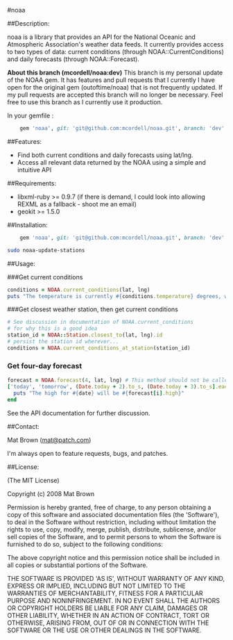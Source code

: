 #noaa

##Description:

noaa is a library that provides an API for the National Oceanic and Atmospheric Association's weather
data feeds. It currently provides access to two types of data: current conditions (through NOAA::CurrentConditions) and
daily forecasts (through NOAA::Forecast).

**About this branch (mcordell/noaa:dev)**
This branch is my personal update of the NOAA gem. It has features and pull requests that I currently I have open for the original gem (outoftime/noaa) that is not frequently updated. If my pull requests are accepted this branch will no longer be necessary. Feel free to use this branch as I currently use it production.

In your gemfile :

```ruby
	gem 'noaa', git: 'git@github.com:mcordell/noaa.git', branch: 'dev'
```



##Features:

- Find both current conditions and daily forecasts using lat/lng.
- Access all relevant data returned by the NOAA using a simple and intuitive API

##Requirements:

- libxml-ruby >= 0.9.7 (if there is demand, I could look into allowing REXML as a fallback - shoot me an email)
- geokit >= 1.5.0

##Installation:

```ruby
	gem 'noaa', git: 'git@github.com:mcordell/noaa.git', branch: 'dev'
```

```bash
sudo noaa-update-stations
```

##Usage:

###Get current conditions

```ruby
conditions = NOAA.current_conditions(lat, lng)
puts "The temperature is currently #{conditions.temperature} degrees, with #{conditions.weather_description.downcase} conditions."
```


###Get closest weather station, then get current conditions

```ruby
# See discussion in documentation of NOAA.current_conditions
# for why this is a good idea
station_id = NOAA::Station.closest_to(lat, lng).id
# persist the station id wherever...
conditions = NOAA.current_conditions_at_station(station_id)
```



### Get four-day forecast

```ruby
forecast = NOAA.forecast(4, lat, lng) # This method should not be called more than once an hour for a given lat/lng
['today', 'tomorrow', (Date.today + 2).to_s, (Date.today + 3).to_s].each_with_index do |date, i|
  puts "The high for #{date} will be #{forecast[i].high}"
end
```

See the API documentation for further discussion.

##Contact:

Mat Brown (mat@patch.com)

I'm always open to feature requests, bugs, and patches.

##License:

(The MIT License)

Copyright (c) 2008 Mat Brown

Permission is hereby granted, free of charge, to any person obtaining
a copy of this software and associated documentation files (the
'Software'), to deal in the Software without restriction, including
without limitation the rights to use, copy, modify, merge, publish,
distribute, sublicense, and/or sell copies of the Software, and to
permit persons to whom the Software is furnished to do so, subject to
the following conditions:

The above copyright notice and this permission notice shall be
included in all copies or substantial portions of the Software.

THE SOFTWARE IS PROVIDED 'AS IS', WITHOUT WARRANTY OF ANY KIND,
EXPRESS OR IMPLIED, INCLUDING BUT NOT LIMITED TO THE WARRANTIES OF
MERCHANTABILITY, FITNESS FOR A PARTICULAR PURPOSE AND NONINFRINGEMENT.
IN NO EVENT SHALL THE AUTHORS OR COPYRIGHT HOLDERS BE LIABLE FOR ANY
CLAIM, DAMAGES OR OTHER LIABILITY, WHETHER IN AN ACTION OF CONTRACT,
TORT OR OTHERWISE, ARISING FROM, OUT OF OR IN CONNECTION WITH THE
SOFTWARE OR THE USE OR OTHER DEALINGS IN THE SOFTWARE.
